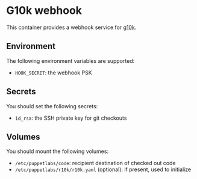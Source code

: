G10k webhook
============

This container provides a webhook service for [g10k](https://github.com/xorpaul/g10k).


## Environment

The following environment variables are supported:

 - `HOOK_SECRET`: the webhook PSK


## Secrets

You should set the following secrets:

  - `id_rsa`: the SSH private key for git checkouts


## Volumes

You should mount the following volumes:

  - `/etc/puppetlabs/code`: recipient destination of checked out code
  - `/etc/puppetlabs/r10k/r10k.yaml` (optional): if present, used to initialize
